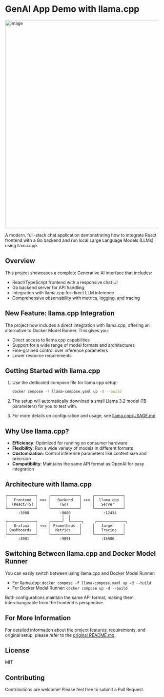 # GenAI App Demo with llama.cpp

<img width="679" alt="image" src="https://github.com/user-attachments/assets/9b3931c2-aab3-421e-a3ca-990117ee545b" />

A modern, full-stack chat application demonstrating how to integrate React frontend with a Go backend and run local Large Language Models (LLMs) using llama.cpp.

## Overview

This project showcases a complete Generative AI interface that includes:
- React/TypeScript frontend with a responsive chat UI
- Go backend server for API handling
- Integration with llama.cpp for direct LLM inference
- Comprehensive observability with metrics, logging, and tracing

## New Feature: llama.cpp Integration

The project now includes a direct integration with llama.cpp, offering an alternative to Docker Model Runner. This gives you:

- Direct access to llama.cpp capabilities
- Support for a wide range of model formats and architectures
- Fine-grained control over inference parameters
- Lower resource requirements

## Getting Started with llama.cpp

1. Use the dedicated compose file for llama.cpp setup:
   ```bash
   docker compose -f llama-compose.yaml up -d --build
   ```

2. The setup will automatically download a small Llama 3.2 model (1B parameters) for you to test with.

3. For more details on configuration and usage, see [llama.cpp/USAGE.md](llama.cpp/USAGE.md).

## Why Use llama.cpp?

- **Efficiency**: Optimized for running on consumer hardware
- **Flexibility**: Run a wide variety of models in different formats
- **Customization**: Control inference parameters like context size and precision
- **Compatibility**: Maintains the same API format as OpenAI for easy integration

## Architecture with llama.cpp

```
┌─────────────┐     ┌─────────────┐     ┌─────────────┐
│   Frontend  │ >>> │   Backend   │ >>> │  llama.cpp  │
│  (React/TS) │     │    (Go)     │     │   Server    │
└─────────────┘     └─────────────┘     └─────────────┘
      :3000              :8080               :12434
                          │  │
┌─────────────┐     ┌─────┘  └─────┐     ┌─────────────┐
│   Grafana   │ <<< │ Prometheus  │     │   Jaeger    │
│ Dashboards  │     │  Metrics    │     │   Tracing   │
└─────────────┘     └─────────────┘     └─────────────┘
      :3001              :9091              :16686
```

## Switching Between llama.cpp and Docker Model Runner

You can easily switch between using llama.cpp and Docker Model Runner:

- For llama.cpp: `docker compose -f llama-compose.yaml up -d --build`
- For Docker Model Runner: `docker compose up -d --build`

Both configurations maintain the same API format, making them interchangeable from the frontend's perspective.

## For More Information

For detailed information about the project features, requirements, and original setup, please refer to the [original README.md](README.md).

## License

MIT

## Contributing

Contributions are welcome! Please feel free to submit a Pull Request.

